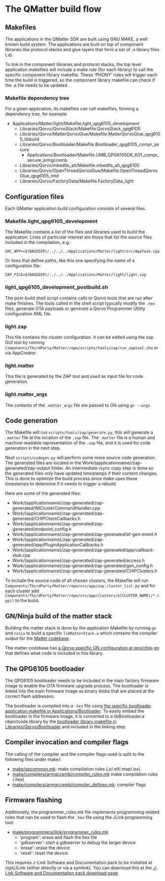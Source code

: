 # The QMatter build flow

## Makefiles

The applications in the QMatter SDK are built using GNU MAKE, a well known
build system.  The applications are built on top of component libraries like
protocol stacks and glue layers that form a set of .o library files (.a).

To link in the component libraries and protocol stacks, the top level application makefiles will
include a make rule (for each library) to call the specific component library makefile.
These 'PHONY' rules will trigger each time the build is triggered, so the component library makefile can
check if the .a file needs to be updated.


### Makefile dependency tree
For a given application, its makefiles can call makefiles, forming a dependency tree, for example:

* Applications/Matter/light/Makefile.light\_qpg6105\_development
  * Libraries/Qorvo/QorvoStack/Makefile.QorvoStack\_qpg6105
  * Libraries/Qorvo/MatterQorvoGlue/Makefile.MatterQorvoGlue\_qpg6105\_libbuild
  * Libraries/Qorvo/Bootloader/Makefile.Bootloader\_qpg6105\_compr\_secure
    * Applications/Bootloader/Makefile.UMB\_QPG6105DK\_K01\_compr\_secure\_armgccemb
  * Libraries/Qorvo/mbedtls\_alt/Makefile.mbedtls\_alt\_qpg6105
  * Libraries/Qorvo/OpenThreadQorvoGlue/Makefile.OpenThreadQorvoGlue\_qpg6105\_mtd
  * Libraries/Qorvo/FactoryData/Makefile.FactoryData\_light

## Configuration files

Each QMatter application build configuration consists of several files.

### Makefile.light_qpg6105_development

The Makefile contains a list of the files and libraries used to build the application.
Lines of particular interest are those that list the source files included in the compilation, e.g.:

```
SRC_APP+=$(BASEDIR)/../../../Applications/Matter/light/src/AppTask.cpp
```
Or lines that define paths, like this one specifying the name of a configuration file:
```
ZAP_FILE=$(BASEDIR)/../../../Applications/Matter/light/light.zap
```

### light_qpg6105_development_postbuild.sh

The post-build shell script contains calls to Qorvo tools that are run after make finishes. The tools called in the
shell script typically modify the `.hex` files, generate OTA payloads or generate a Qorvo Programmer Utility
configuration XML file.

### light.zap

This file contains the cluster configuration. It can be edited using the zap GUI tool by running `Components/ThirdParty/Matter/repo/scripts/tools/zap/run_zaptool.sha`
or via AppCreator.

### light.matter

This file is generated by the ZAP tool and used as input file for code generation.

### light.matter_args

The contents of the `.matter_args` file are passed to GN using `gn --args`.

## Code generation

The Makefile will run `scripts/tools/zap/generate.py`, this will generate a `.matter` file at the location of the `.zap`
file. The `.matter` file is a human and machine readable representation of the `.zap` file, and it is used for code
generation in the next step.

Next `scripts/codegen.py` will perform some more source code generation.
The generated files are located in the Work/(applicationname)/zap-generated/zap-output folder.
An intermediate rsync copy step is done so the generated files only have updated timestamps if their content changes.
This is done to optimize the build process since make uses these timestamps to determine if it needs to trigger a
rebuild.

Here are some of the generated files:

* Work/(applicationname)/zap-generated/zap-generated/IMClusterCommandHandler.cpp
* Work/(applicationname)/zap-generated/zap-generated/CHIPClientCallbacks.h
* Work/(applicationname)/zap-generated/zap-generated/endpoint_config.h
* Work/(applicationname)/zap-generated/zap-generated/af-gen-event.h
* Work/(applicationname)/zap-generated/zap-generated/app/PluginApplicationCallbacks.h
* Work/(applicationname)/zap-generated/zap-generated/app/callback-stub.cpp
* Work/(applicationname)/zap-generated/zap-generated/access.h
* Work/(applicationname)/zap-generated/zap-generated/gen_config.h
* Work/(applicationname)/zap-generated/zap-generated/CHIPClusters.h

To include the source code of all chosen clusters, the Makefile will run
`Components/ThirdParty/Matter/repo/src/app/zap_cluster_list.py` and for each cluster
add `Components/ThirdParty/Matter/repo/src/app/clusters/$(CLUSTER_NAME)/*.cpp))` to the build.

## GN/Ninja build of the matter stack

Building the matter stack is done by the application Makefile by running `gn` and `ninja` to build a specific
`libMatterStack.a` which contains the compiler output for the [Matter
codebase](../../Components/ThirdParty/Matter/repo).

The matter codebase has [a Qorvo specific GN configuration at qpg/chip-gn](../../Components/ThirdParty/Matter/repo/config/qpg/chip-gn)
that defines what code is included in this library.

## The QPG6105 bootloader

The QPG6105 bootloader needs to be included in the main factory firmware image to enable the OTA firmware upgrade process.
The bootloader is linked into the main firmware image as binary blobs that are placed at the correct flash addresses.

The bootloader is compiled into a `.hex` file using [the specific bootloader application makefile in Applications/Bootloader](../../Applications/Bootloader).
To easily embed the bootloader in the firmware image, it is converted to a libBootloader.a objectcode library by
the [bootloader library makefile in Libraries/Qorvo/Bootloader](../../Libraries/Qorvo/Bootloader) and included in the
linking step.

## Compiler invocation and compiler flags

The calling of the compiler and the compiler flags used is split to the following files under make/:

* [make/gpcommon.mk](../../make/gpcommon.mk): make compilation rules (.o/.elf/.map/.lss)
* [make/compilers/armgccemb/compiler\_rules.mk](../../make/compilers/armgccemb/compiler_rules.mk) make compilation rules (.hex)
* [make/compilers/armgccemb/compiler\_defines.mk](../../make/compilers/armgccemb/compiler_defines.mk): compiler flags

## Firmware flashing

Additionally, the programmer\_rules.mk file implements programming related rules that can be used to flash the `.hex` file using
the JLink programming tool:

* [make/programmers/jlink/programmer\_rules.mk](../../make/programmers/jlink/programmer_rules.mk)
  * 'program': erase and flash the hex file
  * 'gdbserver': start a gdbserver to debug the target device
  * 'erase': erase the device
  * 'reset': reset the device

This requires J-Link Software and Documentation pack to be installed at /opt/JLink (either directly or via a symlink).
You can download this at the [J-Link Software and Documentation pack download page](https://www.segger.com/downloads/jlink/).
